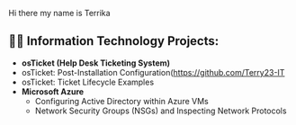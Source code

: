 Hi there my name is Terrika
<h2>👨‍💻 Information Technology Projects:</h2>

- <b>osTicket (Help Desk Ticketing System)</b>
 - osTicket: Post-Installation Configuration(https://github.com/Terry23-IT
  - osTicket: Ticket Lifecycle Examples
- <b>Microsoft Azure</b>
  - Configuring  Active Directory within Azure VMs
  - Network Security Groups (NSGs) and Inspecting Network Protocols

